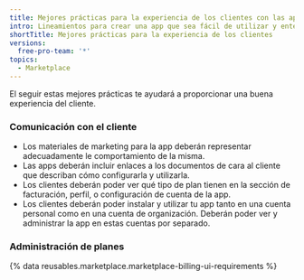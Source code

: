 ```yaml
---
title: Mejores prácticas para la experiencia de los clientes con las apps
intro: Lineamientos para crear una app que sea fácil de utilizar y entender.
shortTitle: Mejores prácticas para la experiencia de los clientes
versions:
  free-pro-team: '*'
topics:
  - Marketplace
---
```


El seguir estas mejores prácticas te ayudará a proporcionar una buena experiencia del cliente.

### Comunicación con el cliente

- Los materiales de marketing para la app deberán representar adecuadamente le comportamiento de la misma.
- Las apps deberán incluir enlaces a los documentos de cara al cliente que describan cómo configurarla y utilizarla.
- Los clientes deberán poder ver qué tipo de plan tienen en la sección de facturación, perfil, o configuración de cuenta de la app.
- Los clientes deberán poder instalar y utilizar tu app tanto en una cuenta personal como en una cuenta de organización. Deberán poder ver y administrar la app en estas cuentas por separado.

### Administración de planes

{% data reusables.marketplace.marketplace-billing-ui-requirements %}
